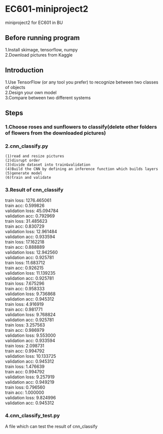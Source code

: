 # EC601-miniproject2
miniproject2 for EC601 in BU
## Before running program
1.Install skimage, tensorflow, numpy<br>
2.Download pictures from Kaggle
## Introduction
1.Use TensorFlow (or any tool you prefer) to recognize between two classes of objects<br>
2.Design your own model<br>
3.Compare between two different systems<br>
## Steps
### 1.Choose roses and sunflowers to classify(delete other folders of flowers from the downloaded pictures)
### 2.cnn_classify.py
    (1)read and resize pictures
    (2)disrupt order
    (3)divide dataset into train&validation
    (4)Build the CNN by defining an inference function which builds layers
    (5)generate model
    (6)train and validate
### 3.Result of cnn_classify
   train loss: 1276.465061<br>
   train acc: 0.599826<br>
   validation loss: 45.094784<br>
   validation acc: 0.792969<br>
   train loss: 31.485623<br>
   train acc: 0.830729<br>
   validation loss: 12.961484<br>
   validation acc: 0.933594<br>
   train loss: 17.162218<br>
   train acc: 0.888889<br>
   validation loss: 12.942560<br>
   validation acc: 0.925781<br>
   train loss: 11.683712<br>
   train acc: 0.926215<br>
   validation loss: 11.139235<br>
   validation acc: 0.925781<br>
   train loss: 7.675296<br>
   train acc: 0.958333<br>
   validation loss: 9.736868<br>
   validation acc: 0.945312<br>
   train loss: 4.916919<br>
   train acc: 0.981771<br>
   validation loss: 9.768824<br>
   validation acc: 0.925781<br>
   train loss: 3.257563<br>
   train acc: 0.986979<br>
   validation loss: 9.553000<br>
   validation acc: 0.933594<br>
   train loss: 2.098731<br>
   train acc: 0.994792<br>
   validation loss: 10.133725<br>
   validation acc: 0.945312<br>
   train loss: 1.476639<br>
   train acc: 0.994792<br>
   validation loss: 9.257919<br>
   validation acc: 0.949219<br>
   train loss: 0.796560<br>
   train acc: 1.000000<br>
   validation loss: 9.824996<br>
   validation acc: 0.945312<br>
### 4.cnn_classify_test.py
A file which can test the result of cnn_classify
